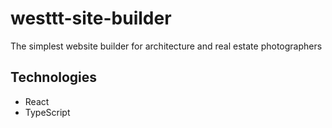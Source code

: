 # westtt-site-builder

The simplest website builder for architecture and real estate photographers

## Technologies

- React
- TypeScript
